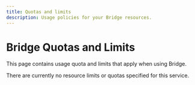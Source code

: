 ```yaml
---
title: Quotas and limits
description: Usage policies for your Bridge resources.
---
```


# Bridge Quotas and Limits

This page contains usage quota and limits that apply when using Bridge.


There are currently no resource limits or quotas specified for this service.
